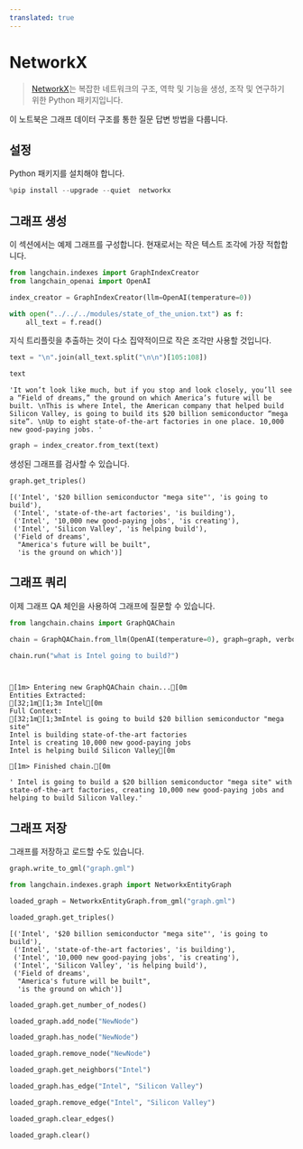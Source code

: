 ```yaml
---
translated: true
---
```


# NetworkX

>[NetworkX](https://networkx.org/)는 복잡한 네트워크의 구조, 역학 및 기능을 생성, 조작 및 연구하기 위한 Python 패키지입니다.

이 노트북은 그래프 데이터 구조를 통한 질문 답변 방법을 다룹니다.

## 설정

Python 패키지를 설치해야 합니다.

```python
%pip install --upgrade --quiet  networkx
```

## 그래프 생성

이 섹션에서는 예제 그래프를 구성합니다. 현재로서는 작은 텍스트 조각에 가장 적합합니다.

```python
from langchain.indexes import GraphIndexCreator
from langchain_openai import OpenAI
```

```python
index_creator = GraphIndexCreator(llm=OpenAI(temperature=0))
```

```python
with open("../../../modules/state_of_the_union.txt") as f:
    all_text = f.read()
```

지식 트리플릿을 추출하는 것이 다소 집약적이므로 작은 조각만 사용할 것입니다.

```python
text = "\n".join(all_text.split("\n\n")[105:108])
```

```python
text
```

```output
'It won’t look like much, but if you stop and look closely, you’ll see a “Field of dreams,” the ground on which America’s future will be built. \nThis is where Intel, the American company that helped build Silicon Valley, is going to build its $20 billion semiconductor “mega site”. \nUp to eight state-of-the-art factories in one place. 10,000 new good-paying jobs. '
```

```python
graph = index_creator.from_text(text)
```

생성된 그래프를 검사할 수 있습니다.

```python
graph.get_triples()
```

```output
[('Intel', '$20 billion semiconductor "mega site"', 'is going to build'),
 ('Intel', 'state-of-the-art factories', 'is building'),
 ('Intel', '10,000 new good-paying jobs', 'is creating'),
 ('Intel', 'Silicon Valley', 'is helping build'),
 ('Field of dreams',
  "America's future will be built",
  'is the ground on which')]
```

## 그래프 쿼리

이제 그래프 QA 체인을 사용하여 그래프에 질문할 수 있습니다.

```python
from langchain.chains import GraphQAChain
```

```python
chain = GraphQAChain.from_llm(OpenAI(temperature=0), graph=graph, verbose=True)
```

```python
chain.run("what is Intel going to build?")
```

```output


[1m> Entering new GraphQAChain chain...[0m
Entities Extracted:
[32;1m[1;3m Intel[0m
Full Context:
[32;1m[1;3mIntel is going to build $20 billion semiconductor "mega site"
Intel is building state-of-the-art factories
Intel is creating 10,000 new good-paying jobs
Intel is helping build Silicon Valley[0m

[1m> Finished chain.[0m
```

```output
' Intel is going to build a $20 billion semiconductor "mega site" with state-of-the-art factories, creating 10,000 new good-paying jobs and helping to build Silicon Valley.'
```

## 그래프 저장

그래프를 저장하고 로드할 수도 있습니다.

```python
graph.write_to_gml("graph.gml")
```

```python
from langchain.indexes.graph import NetworkxEntityGraph
```

```python
loaded_graph = NetworkxEntityGraph.from_gml("graph.gml")
```

```python
loaded_graph.get_triples()
```

```output
[('Intel', '$20 billion semiconductor "mega site"', 'is going to build'),
 ('Intel', 'state-of-the-art factories', 'is building'),
 ('Intel', '10,000 new good-paying jobs', 'is creating'),
 ('Intel', 'Silicon Valley', 'is helping build'),
 ('Field of dreams',
  "America's future will be built",
  'is the ground on which')]
```

```python
loaded_graph.get_number_of_nodes()
```

```python
loaded_graph.add_node("NewNode")
```

```python
loaded_graph.has_node("NewNode")
```

```python
loaded_graph.remove_node("NewNode")
```

```python
loaded_graph.get_neighbors("Intel")
```

```python
loaded_graph.has_edge("Intel", "Silicon Valley")
```

```python
loaded_graph.remove_edge("Intel", "Silicon Valley")
```

```python
loaded_graph.clear_edges()
```

```python
loaded_graph.clear()
```
